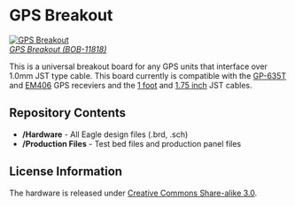 GPS Breakout
========================================

[![GPS Breakout](https://dlnmh9ip6v2uc.cloudfront.net//images/products/1/1/8/1/8/11818-01.jpg)  
*GPS Breakout (BOB-11818)*](https://www.sparkfun.com/products/11818)

This is a universal breakout board for any GPS units that interface over 1.0mm JST type cable. This board currently is compatible with the [GP-635T](https://www.sparkfun.com/products/11571) and [EM406](https://www.sparkfun.com/products/465) GPS receviers and the [1 foot](https://www.sparkfun.com/products/9123) and [1.75 inch](https://www.sparkfun.com/products/574) JST cables.

Repository Contents
-------------------
* **/Hardware** - All Eagle design files (.brd, .sch)
* **/Production Files** - Test bed files and production panel files

License Information
-------------------
The hardware is released under [Creative Commons Share-alike 3.0](http://creativecommons.org/licenses/by-sa/3.0/).  
